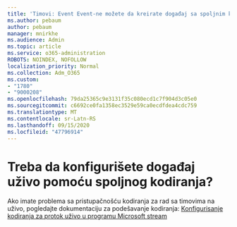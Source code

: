 ```yaml
---
title: 'Timovi: Event Event-ne možete da kreirate događaj sa spoljnim kodiranjem'
ms.author: pebaum
author: pebaum
manager: mnirkhe
ms.audience: Admin
ms.topic: article
ms.service: o365-administration
ROBOTS: NOINDEX, NOFOLLOW
localization_priority: Normal
ms.collection: Adm_O365
ms.custom:
- "1780"
- "9000208"
ms.openlocfilehash: 79da25365c9e3131f35c080ecd1c7f904d3c05e0
ms.sourcegitcommit: c6692ce0fa1358ec3529e59ca0ecdfdea4cdc759
ms.translationtype: MT
ms.contentlocale: sr-Latn-RS
ms.lasthandoff: 09/15/2020
ms.locfileid: "47796914"
---
```

# <a name="need-to-configure-your-live-event-with-an-external-encoder"></a>Treba da konfigurišete događaj uživo pomoću spoljnog kodiranja?

Ako imate problema sa pristupačnošću kodiranja za rad sa timovima na uživo, pogledajte dokumentaciju za podešavanje kodiranja: [Konfigurisanje kodiranja za protok uživo u programu Microsoft stream](https://docs.microsoft.com/stream/live-encoder-setup)